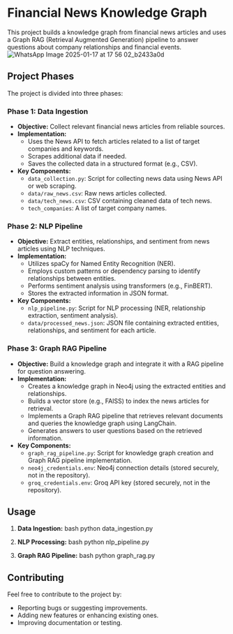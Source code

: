 # Financial News Knowledge Graph

This project builds a knowledge graph from financial news articles and uses a Graph RAG (Retrieval Augmented Generation) pipeline to answer questions about company relationships and financial events.
![WhatsApp Image 2025-01-17 at 17 56 02_b2433a0d](https://github.com/user-attachments/assets/1a40499a-b254-488d-b01a-89963c2ca4fc)


## Project Phases

The project is divided into three phases:

### Phase 1: Data Ingestion

- **Objective:** Collect relevant financial news articles from reliable sources.
- **Implementation:** 
    - Uses the News API to fetch articles related to a list of target companies and keywords.
    - Scrapes additional data if needed.
    - Saves the collected data in a structured format (e.g., CSV).
- **Key Components:**
    - `data_collection.py`: Script for collecting news data using News API or web scraping.
    - `data/raw_news.csv`: Raw news articles collected.
    - `data/tech_news.csv`: CSV containing cleaned data of tech news.
    - `tech_companies`: A list of target company names.


### Phase 2: NLP Pipeline

- **Objective:** Extract entities, relationships, and sentiment from news articles using NLP techniques.
- **Implementation:** 
    - Utilizes spaCy for Named Entity Recognition (NER).
    - Employs custom patterns or dependency parsing to identify relationships between entities.
    - Performs sentiment analysis using transformers (e.g., FinBERT).
    - Stores the extracted information in JSON format.
- **Key Components:**
    - `nlp_pipeline.py`: Script for NLP processing (NER, relationship extraction, sentiment analysis).
    - `data/processed_news.json`: JSON file containing extracted entities, relationships, and sentiment for each article.


### Phase 3: Graph RAG Pipeline

- **Objective:** Build a knowledge graph and integrate it with a RAG pipeline for question answering.
- **Implementation:**
    - Creates a knowledge graph in Neo4j using the extracted entities and relationships.
    - Builds a vector store (e.g., FAISS) to index the news articles for retrieval.
    - Implements a Graph RAG pipeline that retrieves relevant documents and queries the knowledge graph using LangChain.
    - Generates answers to user questions based on the retrieved information.
- **Key Components:**
    - `graph_rag_pipeline.py`: Script for knowledge graph creation and Graph RAG pipeline implementation.
    - `neo4j_credentials.env`: Neo4j connection details (stored securely, not in the repository).
    - `groq_credentials.env`: Groq API key (stored securely, not in the repository).

## Usage

1.  **Data Ingestion:**
bash python data_ingestion.py
 
2.  **NLP Processing:**
bash python nlp_pipeline.py

3.  **Graph RAG Pipeline:**
bash python graph_rag.py


## Contributing

Feel free to contribute to the project by:

-   Reporting bugs or suggesting improvements.
-   Adding new features or enhancing existing ones.
-   Improving documentation or testing.
